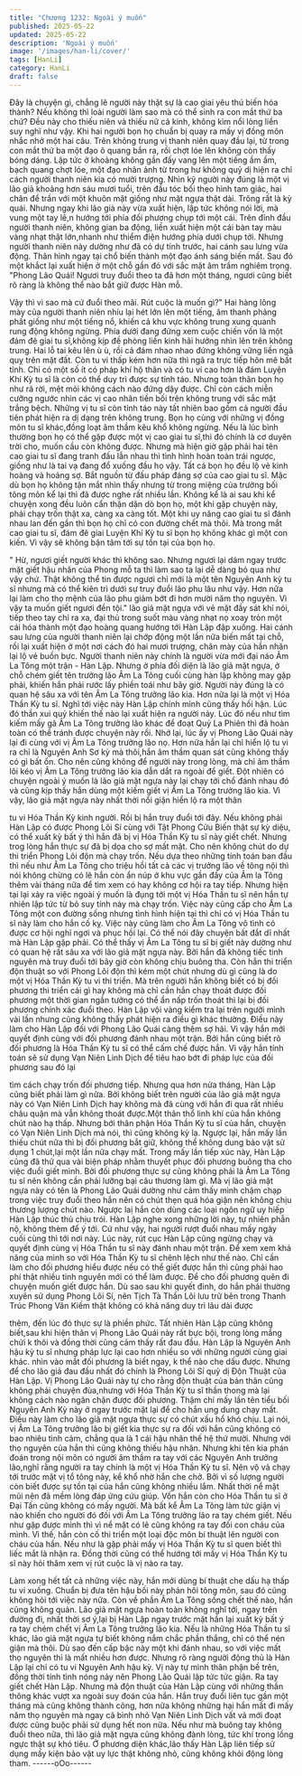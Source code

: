 ```yaml
---
title: "Chương 1232: Ngoài ý muốn"
published: 2025-05-22
updated: 2025-05-22
description: 'Ngoài ý muốn'
image: '/images/han-li/cover/'
tags: [HanLi]
category: HanLi
draft: false
---
```


Đây là chuyện gì, chẳng lẽ người này thật sự là cao giai yêu thú
biến hóa thành? Nếu không thì loài người làm sao mà có thể sinh
ra con mắt thứ ba chứ?
Đều này cho thiếu niên và thiếu nữ cả kinh, không kìm nổi lòng
liền suy nghĩ như vậy.
Khi hai người bọn họ chuẩn bị quay ra mấy vị đồng môn nhắc
nhở một hai câu. Trên không trung vị thanh niên quay đầu lại, từ
trong con mắt thứ ba một đạo ô quang bắn ra, rồi chợt lóe lên
không còn thấy bóng dáng.
Lập tức ở khoảng không gần đấy vang lên một tiếng ầm ầm, bạch
quang chợt lóe, một đạo nhân ảnh từ trong hư không quỷ dị hiện
ra chỉ cách người thanh niên kia có mười trượng.
Nhìn kỹ người này đúng là một vị lão giả khoảng hơn sáu mươi
tuổi, trên đầu tóc bối theo hình tam giác, hai chân để trần với một
khuôn mặt giống như mặt ngựa thật dài. Trông rất là kỳ quái.
Nhưng ngay khi lão già này vừa xuất hiện, lập tức không nói lời,
mà vung một tay lê,n hướng tới phía đối phương chụp tới một cái.
Trên đỉnh đầu người thanh niên, không gian ba động, liền xuất
hiện một cái bàn tay màu vàng nhạt thật lớn,nhanh như thiểm
điện hướng phía dưới chụp tới.
Nhưng người thanh niên này dường như đã có dự tính trước, hai
cánh sau lưng vừa động. Thân hình ngay tại chổ biến thành một
đạo ánh sáng biến mất. Sau đó một khắct lại xuất hiện ở một chỗ
gần đó với sắc mặt âm trầm nghiêm trọng.
"Phong Lão Quái! Ngươi truy đuổi theo ta đã hơn một tháng,
ngươi cũng biết rõ ràng là không thể nào bắt giữ được Hàn mỗ.

Vậy thì vì sao mà cứ đuổi theo mãi. Rút cuộc là muốn gì?" Hai
hàng lông mày của người thanh niên nhíu lại hét lớn lên một
tiếng, âm thanh phảng phất giống như một tiếng nổ, khiến cả khu
vực không trung xung quanh rung động không ngừng.
Phía dưới đang đứng xem cuộc chiến vốn là một đám đê giai tu
sĩ,không kịp đề phòng liền kinh hãi hướng nhìn lên trên không
trung. Hai lỗ tai kêu lên ù ù, rồi cả đám nhao nhao đứng không
vững liền ngã quỵ trên mặt đất. Còn tu vi thấp kém hơn nữa thì
ngã ra trực tiếp hôn mê bất tỉnh.
Chỉ có một số ít có pháp khí hộ thân và có tu vi cao hơn là đám
Luyện Khí Kỳ tu sĩ là còn có thể duy trì được sự tỉnh táo. Nhưng
toàn thân bọn họ như rã rời, mệt mỏi không cách nào đứng dậy
được. Chỉ còn cách miễn cưỡng ngước nhìn các vị cao nhân tiền
bối trên không trung với sắc mặt trắng bệch.
Những vị tu sĩ còn tỉnh táo này tất nhiên bao gồm cả người đầu
tiên phát hiện ra dị dạng trên không trung. Bọn họ cùng với những
vị đồng môn tu sĩ khác,đồng loạt âm thầm kêu khổ không ngừng.
Nếu là lúc bình thường bọn họ có thể gặp được một vị cao giai tu
sĩ,thì đó chính là cơ duyên trời cho, muốn cầu còn không được.
Nhưng mà hiện giờ gặp phải hai tên cao giai tu sĩ đang tranh đấu
lẫn nhau thì tình hình hoàn toàn trái ngược, giống như là tai vạ
đang đổ xuống đầu họ vậy. Tất cả bọn họ đều lộ vẻ kinh hoàng và
hoảng sợ.
Bắt nguồn từ đấu pháp đáng sợ của cao giai tu sĩ. Mặc dù bọn họ
không tận mắt nhìn thấy nhưng từ trong miệng của trưởng bối
tông môn kể lại thì đã được nghe rất nhiều lần. Không kể là ai sau
khi kể chuyện xong đều luôn cẩn thận dặn dò bọn họ, một khi gặp
chuyện này, phải chạy trốn thật xa, càng xa càng tốt. Một khi uy
năng cao giai tu sĩ đánh nhau lan đến gần thì bọn họ chỉ có con
đường chết mà thôi.
Mà trong mắt cao giai tu sĩ, đám đê giai Luyện Khí Kỳ tu sĩ bọn họ
không khác gì một con kiến. Vì vậy sẽ không bận tâm tới sự tồn
tại của bọn họ.

" Hừ, ngươi giết người khác thì không sao. Nhưng ngươi lại dám
ngay trước mặt giết hậu nhân của Phong mỗ ta thì làm sao ta lại
dễ dàng bỏ qua như vậy chứ. Thật không thể tin được ngươi chỉ
mới là một tên Nguyên Anh kỳ tu sĩ nhưng mà có thể kiên trì dưới
sự truy đuổi lão phu lâu như vậy. Hơn nữa lại làm cho thọ mệnh
của lão phu giảm bớt đi hơn mười năm thọ nguyên. Vì vậy ta
muốn giết ngươi đền tội." lão giả mặt ngựa với vẻ mặt đầy sát khí
nói, tiếp theo tay chỉ ra xa, đại thủ trong suốt màu vàng nhạt nọ
xoay tròn một cái hóa thành một đạo hoàng quang hướng tới Hàn
Lập đập xuống.
Hai cánh sau lưng của người thanh niên lại chớp động một lần
nữa biến mất tại chỗ, rồi lại xuất hiện ở một nơi cách đó hai mươi
trượng, chân mày của hắn nhăn lại lộ vẻ buồn bực.
Người thanh niên này chính là người vừa mới đại náo Âm La
Tông một trận - Hàn Lập.
Nhưng ở phía đối diện là lão giả mặt ngựa, ở chỗ chém giết tên
trưởng lão Âm La Tông cuối cùng hàn lập không may gặp phải,
khiến hắn phải rước lấy phiền toái như bây giờ.
Người này đúng là có quan hệ sâu xa với tên Âm La Tông trưởng
lão kia. Hơn nữa lại là một vị Hóa Thần Kỳ tu sĩ.
Nghĩ tới việc này Hàn Lập chính mình cũng thấy hối hận. Lúc đó
thần xui quỷ khiến thế nào lại xuất hiện ra người này. Lúc đó nếu
như tìm kiếm mấy gã Âm La Tông trưởng lão khác để đoạt Quỷ
La Phiên thì đã hoàn toàn có thể tránh được chuyện này rồi.
Nhớ lại, lúc ấy vị Phong Lão Quái này lại đi cùng với vị Âm La
Tông trưởng lão nọ. Hơn nữa hắn lại chỉ hiển lộ tu vi ra chỉ là
Nguyên Anh Sơ kỳ mà thôi,hắn âm thầm quan sát cũng không
thấy có gì bất ổn. Cho nên cũng không để người này trong lòng,
mà chỉ âm thầm lôi kéo vị Âm La Tông trưởng lão kia dẫn dắt ra
ngoài để giết. Đột nhiên có chuyện ngoài ý muốn là lão giả mặt
ngựa này lại chạy tới chổ đánh nhau đó và cũng kịp thấy hắn
dùng một kiếm giết vị Âm La Tông trưởng lão kia.
Vì vậy, lão giả mặt ngựa này nhất thời nổi giận hiển lộ ra một thân

tu vi Hóa Thần Kỳ kinh người. Rồi bị hắn truy đuổi tới đây.
Nếu không phải Hàn Lập có được Phong Lôi Sí cùng với Tật
Phong Cửu Biến thật sự kỳ diệu, có thể xuất kỳ bất ý thì hắn đã bị
vị Hóa Thần Kỳ tu sĩ này giết chết.
Nhưng trog lòng hắn thực sự đã bị dọa cho sợ mất mật. Cho nên
không chút do dự thi triển Phong Lôi độn mà chạy trốn. Nếu dựa
theo những tính toán ban đầu thì nếu như Âm La Tông cho triệu
hồi tất cả các vị trưởng lão về tông nội thì nói không chừng có lẽ
hắn còn ẩn núp ở khu vực gần đấy của Âm la Tông thêm vài
tháng nữa để tìm xem có hay không cơ hội ra tay tiếp. Nhưng
hiện tại lại xảy ra việc ngoài ý muốn là đụng tới một vị Hóa Thần
tu sĩ nên hắn tự nhiên lập tức từ bỏ suy tính này mà chạy trốn.
Việc này cũng cấp cho Âm La Tông một con đường sống nhưng
tình hình hiện tại thì chỉ có vị Hóa Thần tu sĩ này làm cho hắn cố
kỵ.
Việc này cũng làm cho Âm La Tông vô tình có được cơ hội nghĩ
ngơi và phục hồi lại.
Có thể nói đây chuyện bất đắt dĩ nhất mà Hàn Lập gặp phải. Có
thể thấy vị Âm La Tông tu sĩ bị giết này dường như có quan hệ rất
sâu xa với lão giả mặt ngựa này. Bởi hắn đã không tiếc tinh
nguyên mà truy đuổi tới bây giờ còn không chịu buông tha. Còn
hắn thi triển độn thuật so với Phong Lôi độn thì kém một chút
nhưng dù gì cũng là do một vị Hóa Thần Kỳ tu vi thi triển. Mà trên
người hắn không biết có bị đối phương thi triển cái gì hay không
mà chỉ cần hắn chạy thoát được đối phương một thời gian ngắn
tưởng có thể ẩn nấp trốn thoát thì lại bị đối phương chính xác
đuổi theo.
Hàn Lập vội vàng kiểm tra lại trên người mình vài lần nhưng cũng
không thấy phát hiện ra điều gì khác thường.
Điều này làm cho Hàn Lập đối với Phong Lão Quái càng thêm sợ
hãi. Vì vậy hắn mới quyết định cùng với đối phương đánh nhau
một trận. Bởi hắn cũng biết rõ đối phương là Hóa Thần Kỳ tu sĩ có
thể cấm chế được hắn. Vì vậy hắn tính toán sẽ sử dụng Vạn Niên
Linh Dịch để tiêu hao bớt đi pháp lực của đối phương sau đó lại

tìm cách chạy trốn đối phương tiếp.
Nhưng qua hơn nửa tháng, Hàn Lập cũng biết phải làm gì nữa.
Bởi không biết trên người của lão giả mặt ngựa này có Vạn Niên
Linh Dịch hay không mà đã cùng với hắn đi qua rất nhiều châu
quận mà vẫn không thoát được.Một thân thổ linh khí của hắn
không chút nào hạ thấp. Nhưng bới thân phận Hóa Thần Kỳ tu sĩ
của hắn, chuyện có Vạn Niên Linh Dịch mà nói, thì cũng không kỳ
lạ.
Ngược lại, hắn mấy lần thiếu chút nữa thì bị đối phương bắt giữ,
không thể không dung bảo vật sử dụng 1 chút,lại một lần nữa
chạy mất.
Trong mấy lần tiếp xúc này, Hàn Lập cũng đã thử qua vài biện
pháp nhằm thuyết phục đối phương buông tha cho việc đuổi giết
mình. Bởi đối phương thực sự cũng không phải là Âm La Tông tu
sĩ nên không cần phải lưỡng bại câu thương làm gì.
Mà vị lão giả mặt ngựa này có tên là Phong Lão Quái dường như
cảm thấy mình chậm chạp trong việc truy đuổi theo hắn nên có
chút thẹn quá hóa giận nên không chịu thương lượng chút nào.
Ngược laị hắn còn dùng các loại ngôn ngữ uy hiếp Hàn Lập thúc
thủ chịu trói.
Hàn Lập nghe xong những lời này, tự nhiên phẫn nộ, không thèm
để ý tới.
Cứ như vậy, hai người rượt đuổi nhau mấy ngày cuối cùng thì tới
nơi này. Lúc này, rút cục Hàn Lập cũng ngừng chạy và quyết định
cùng vị Hóa Thần tu sĩ này đánh nhau một trận. Để xem xem khả
năng của mình so với Hóa Thần Kỳ tu sĩ chênh lệch như thế nào.
Chỉ cần làm cho đối phương hiểu được nếu có thể giết được hắn
thì cũng phải hao phí thật nhiều tinh nguyên mới có thể làm được.
Để cho đối phương quên đi chuyện muốn giết được hắn.
Dù sao sau khi quyết đinh, do hắn phải thường xuyên sử dụng
Phong Lôi Sí, nên Tịch Tà Thần Lôi lưu trữ bên trong Thanh Trúc
Phong Vân Kiếm thật không có khả năng duy trì lâu dài được

thêm, đến lúc đó thực sự là phiền phức.
Tất nhiên Hàn Lập cũng không biết,sau khi hiện thân vị Phong
Lão Quái này rất bực bội, trong lòng mắng chửi k thôi và đồng
thời cũng cảm thấy rất đau đầu.
Hàn Lập là Nguyên Anh hậu kỳ tu sĩ nhưng pháp lực lại cao hơn
nhiều so với những người cùng giai khác. nhìn vào mắt đối
phương là biết ngay, k thể nào che dấu được. Nhưng để cho lão
giả đau đầu nhất đó chính là Phong Lôi Sí quỷ dị Độn Thuật của
Hàn Lập. Vị Phong Lão Quái này tự cho rằng độn thuật của bản
thân cũng không phải chuyện đùa,nhưng với Hóa Thần Kỳ tu sĩ
thần thong mà lại không cách nào ngăn chặn được đối phương.
Thậm chí mấy lần tên tiểu bối Nguyên Anh Kỳ này ở ngay trước
mặt lại để cho hắn ung dung chạy mất.
Điều này làm cho lão giả mặt ngựa thực sự có chút xấu hổ khó
chịu.
Lại nói, vị Âm La Tông trưởng lão bị giết kia thực sự ra đối với
hắn cũng không có bao nhiêu tình cảm, chẳng qua là 1 cái hậu
nhân thế hệ thứ mười. Nhưng với thọ nguyên của hắn thì cũng
không thiếu hậu nhân. Nhưng khi tên kia phán đoán trong nội
môn có người âm thầm ra tay với các Nguyên Anh trưởng
lão,nghĩ rằng người ra tay chính là một vị Hóa Thần Kỳ tu sĩ. Nên
vộ vã chạy tới trước mặt vị tổ tông này, kể khổ nhờ hắn che chở.
Bởi vì số lượng người còn biết được sự tồn tại của hắn cũng
không nhiều lắm. Nhất thời nể mặt mũi nên đã mềm lòng đáp ứng
cứu giúp.
Vốn hắn còn cho Hóa Thần tu sĩ ở Đại Tấn cũng không có mấy
người. Mà bất kể Âm La Tông làm tức giận vị nào khiến cho
người đó đối với Âm La Tông trưởng lão ra tay chém giết. Nếu
như gặp được mình thì vì nể mặt có lẽ cũng không ra tay đối con
cháu của mình. Vì thế, hắn còn cố thi triển một loại độc môn bí
thuật lên người con cháu của hắn. Nếu như là gặp phải mấy vị
Hóa Thần Kỳ tu sĩ quen biết thì liếc mắt là nhận ra. Đồng thời
cũng có thể hướng tới mấy vị Hóa Thần Kỳ tu sĩ này hỏi thăm
xem vị rút cuộc là vị nào ra tay.

Làm xong hết tất cả những việc này, hắn mới dùng bí thuật che
dấu hạ thấp tu vi xuống. Chuẩn bị đưa tên hậu bối này phản hôi
tông môn, sau đó cũng không hỏi tới việc này nữa. Còn về phần
Âm La Tông sống chết thế nào, hắn cũng không quản.
Lão giả mặt ngựa hoàn toàn không nghĩ tới, ngay trên đường đi,
nhất thời sơ ý,lại bị Hàn Lập ngay trước mặt hắn lại xuất kỳ bất ý
ra tay chém chết vị Âm La Tông trưởng lão kia.
Nếu là những Hóa Thần tu sĩ khác, lão giả mặt ngựa tự biết
không nắm chắc phần thắng, chỉ có thể nén giận mà thôi. Dù sao
đến cấp bậc này một khi đánh nhau, so với việc mất thọ nguyên
thì là mất nhiều hơn được.
Nhưng rõ ràng người động thủ là Hàn Lập lại chỉ có tu vi Nguyên
Anh hậu kỳ. Vị này tự mình thân phận bề trên, đồng thời tính tình
nóng nảy nên Phong Lão Quái lập tức tức giận. Ra tay giết chết
Hàn Lập.
Nhưng mà độn thuật của Hàn Lập cùng với những thần thông
khác vượt xa ngoài suy đoán của hắn. Hắn truy đuổi liên tục gần
một tháng mà cũng không thành công, hơn nữa không những hại
hắn mất đi mấy năm thọ nguyên mà ngay cả bình nhỏ Vạn Niên
Linh Dịch vất vả mới đoạt được cũng buộc phải sử dụng hết non
nữa.
Nếu như mà buông tay không đuổi theo nữa, thì lão giả mặt ngựa
cũng không đành lòng, tức khí trong lồng ngực thật sự khó tiêu. Ở
phương diện khác,lão thấy Hàn Lập liên tiếp sử dụng mấy kiện
bảo vật uy lực thật không nhỏ, cũng không khỏi động lòng tham.
------oOo------
